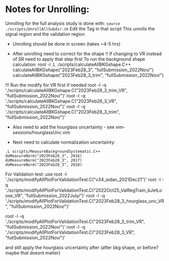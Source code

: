 # Notes for Unrolling:

Unrolling for the full analysis study is done with:
`source ./scripts/UnrollAllSubdir.sh`
Edit the Tag in that script
This unrolls the signal region and the validation region

- Unrolling should be done in screen (takes ~4-5 hrs)

- After unrolling need to correct for the shape
!! If changing to VR instead of SR need to apply that step first
To run the background shape calculation:
root -l
.L ./scripts/calculateAllBKGshape.C++
calculateAllBKGshape("2023Feb28_3", "fullSubmission_2022Nov/")
calculateAllBKGshape("2023Feb28_3_trim", "fullSubmission_2022Nov/")

!!! Run the modify for VR first if needed
root -l -q './scripts/calculateAllBKGshape.C("2023Feb28_3_trim_VR", "fullSubmission_2022Nov/")'
root -l -q './scripts/calculateAllBKGshape.C("2023Feb28_3_VR", "fullSubmission_2022Nov/")'
root -l -q './scripts/calculateAllBKGshape.C("2023Feb28_3_trim", "fullSubmission_2022Nov/")'

- Also need to add the hourglass uncertainty - see vim-sessions/hourglassUnc.vim

- Next need to calculate normalization uncertainty:
```
.L scripts/MeasureBackgroundSystematic.C++
doMeasureNorm("2023Feb28_3", 2016)
doMeasureNorm("2023Feb28_3", 2017)
doMeasureNorm("2023Feb28_3", 2018)
```


For Validation test: use
root -l './scripts/modifyAllPlotForValidationTest.C("v34_aidan_2021Dec21")'
root -l -q './scripts/modifyAllPlotForValidationTest.C("2022Oct25_ValRegTrain_bJetLoose_VR", "fullSubmission_2022July/")'
root -l -q './scripts/modifyAllPlotForValidationTest.C("2023Feb28_3_hourglass_unc_VR", "fullSubmission_2022Nov/")'

root -l -q './scripts/modifyAllPlotForValidationTest.C("2023Feb28_3_trim_VR", "fullSubmission_2022Nov/")'
root -l -q './scripts/modifyAllPlotForValidationTest.C("2023Feb28_3_VR", "fullSubmission_2022Nov/")'

and still apply the hourglass uncertainty after (after bkg shape, or before? maybe that doesnt matter)

